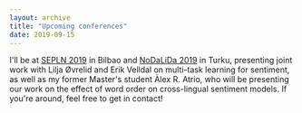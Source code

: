 ```yaml
---
layout: archive
title: "Upcoming conferences"
date: 2019-09-15
---
```


I'll be at [SEPLN 2019](http://hitz.eus/sepln2019/) in Bilbao and [NoDaLiDa 2019](https://nodalida2019.org/) in Turku, presenting joint work with Lilja Øvrelid and Erik Velldal on multi-task learning for sentiment, as well as my former Master's student Àlex R. Atrio, who will be presenting our work on the effect of word order on cross-lingual sentiment models. If you're around, feel free to get in contact!
